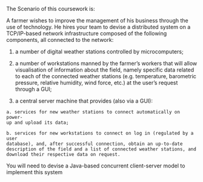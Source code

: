The Scenario of this coursework is:

A farmer wishes to improve the management of his business through the use of
technology. He hires your team to devise a distributed system on a TCP/IP-based
network infrastructure composed of the following components, all connected to the
network:
  1. a number of digital weather stations controlled by microcomputers;
  
  2. a number of workstations manned by the farmer’s workers that will allow
  visualisation of information about the field, namely specific data related to
  each of the connected weather stations (e.g. temperature, barometric
  pressure, relative humidity, wind force, etc.) at the user’s request through a
  GUI;
  
  3. a central server machine that provides (also via a GUI):
  
    a. services for new weather stations to connect automatically on power-
    up and upload its data;
    
    b. services for new workstations to connect on log in (regulated by a user
    database), and, after successful connection, obtain an up-to-date
    description of the field and a list of connected weather stations, and
    download their respective data on request.
    
You will need to devise a Java-based concurrent client-server model to
implement this system
